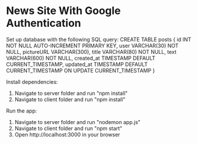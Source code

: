 # News Site With Google Authentication

Set up database with the following SQL query:
CREATE TABLE posts {
  id INT NOT NULL AUTO-INCREMENT PRIMARY KEY,
  user VARCHAR(30) NOT NULL,
  pictureURL VARCHAR(300),
  title VARCHAR(80) NOT NULL,
  text VARCHAR(600) NOT NULL,
  created_at TIMESTAMP DEFAULT CURRENT_TIMESTAMP,
  updated_at TIMESTAMP DEFAULT CURRENT_TIMESTAMP ON UPDATE CURRENT_TIMESTAMP
}

Install dependencies:
1. Navigate to server folder and run "npm install"
2. Navigate to client folder and run "npm install"

Run the app:
1. Navigate to server folder and run "nodemon app.js"
2. Navigate to client folder and run "npm start"
3. Open http://localhost:3000 in your browser

